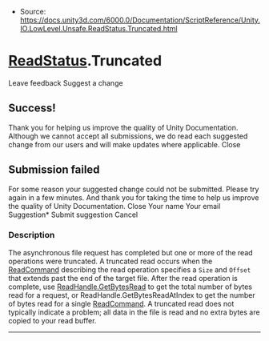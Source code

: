 * Source: https://docs.unity3d.com/6000.0/Documentation/ScriptReference/Unity.IO.LowLevel.Unsafe.ReadStatus.Truncated.html

#  [ReadStatus](https://docs.unity3d.com/6000.0/Documentation/ScriptReference/Unity.IO.LowLevel.Unsafe.ReadStatus.html).Truncated
Leave feedback
Suggest a change
## Success!
Thank you for helping us improve the quality of Unity Documentation. Although we cannot accept all submissions, we do read each suggested change from our users and will make updates where applicable.
Close
## Submission failed
For some reason your suggested change could not be submitted. Please <a>try again</a> in a few minutes. And thank you for taking the time to help us improve the quality of Unity Documentation.
Close
Your name Your email Suggestion* Submit suggestion
Cancel
### Description
The asynchronous file request has completed but one or more of the read operations were truncated.
A truncated read occurs when the [ReadCommand](https://docs.unity3d.com/6000.0/Documentation/ScriptReference/Unity.IO.LowLevel.Unsafe.ReadCommand.html) describing the read operation specifies a `Size` and `Offset` that extends past the end of the target file. After the read operation is complete, use [ReadHandle.GetBytesRead](https://docs.unity3d.com/6000.0/Documentation/ScriptReference/Unity.IO.LowLevel.Unsafe.ReadHandle.GetBytesRead.html) to get the total number of bytes read for a request, or ReadHandle.GetBytesReadAtIndex to get the number of bytes read for a single [ReadCommand](https://docs.unity3d.com/6000.0/Documentation/ScriptReference/Unity.IO.LowLevel.Unsafe.ReadCommand.html). A truncated read does not typically indicate a problem; all data in the file is read and no extra bytes are copied to your read buffer.
* * *
